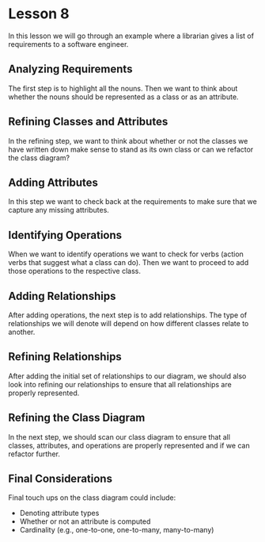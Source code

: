 # Lesson 8

In this lesson we will go through an example where a librarian gives a list of requirements to a software engineer.

## Analyzing Requirements

The first step is to highlight all the nouns. Then we want to think about whether the nouns should be represented as a class or as an attribute.

## Refining Classes and Attributes

In the refining step, we want to think about whether or not the classes we have written down make sense to stand as its own class or can we refactor the class diagram?

## Adding Attributes

In this step we want to check back at the requirements to make sure that we capture any missing attributes.

## Identifying Operations

When we want to identify operations we want to check for verbs (action verbs that suggest what a class can do). Then we want to proceed to add those operations to the respective class.

## Adding Relationships

After adding operations, the next step is to add relationships. The type of relationships we will denote will depend on how different classes relate to another.

## Refining Relationships

After adding the initial set of relationships to our diagram, we should also look into refining our relationships to ensure that all relationships are properly represented.

## Refining the Class Diagram

In the next step, we should scan our class diagram to ensure that all classes, attributes, and operations are properly represented and if we can refactor further.

## Final Considerations

Final touch ups on the class diagram could include:

- Denoting attribute types
- Whether or not an attribute is computed
- Cardinality (e.g., one-to-one, one-to-many, many-to-many)
